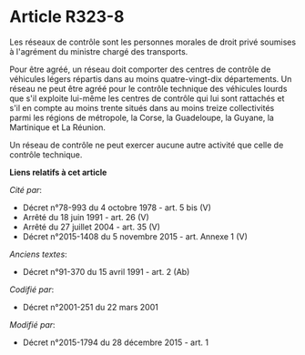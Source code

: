 # Article R323-8

Les réseaux de contrôle sont les personnes morales de droit privé soumises à l'agrément du ministre chargé des transports.

Pour être agréé, un réseau doit comporter des centres de contrôle de véhicules légers répartis dans au moins quatre-vingt-dix
départements. Un réseau ne peut être agréé pour le contrôle technique des véhicules lourds que s'il exploite lui-même les
centres de contrôle qui lui sont rattachés et s'il en compte au moins trente situés dans au moins treize collectivités parmi
les régions de métropole, la Corse, la Guadeloupe, la Guyane, la Martinique et La Réunion. 

Un réseau de contrôle ne peut exercer aucune autre activité que celle de contrôle technique.

**Liens relatifs à cet article**

_Cité par_:

  - Décret n°78-993 du 4 octobre 1978 - art. 5 bis (V)
  - Arrêté du 18 juin 1991 - art. 26 (V)
  - Arrêté du 27 juillet 2004 - art. 35 (V)
  - Décret n°2015-1408 du 5 novembre 2015 - art. Annexe 1 (V)

_Anciens textes_:

  - Décret n°91-370 du 15 avril 1991 - art. 2 (Ab)

_Codifié par_:

  - Décret n°2001-251 du 22 mars 2001

_Modifié par_:

  - Décret n°2015-1794 du 28 décembre 2015 - art. 1

